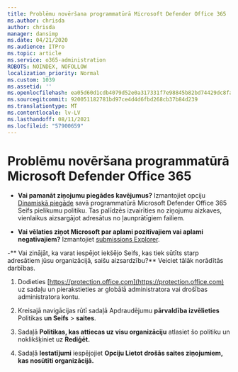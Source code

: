 ```yaml
---
title: Problēmu novēršana programmatūrā Microsoft Defender Office 365
ms.author: chrisda
author: chrisda
manager: dansimp
ms.date: 04/21/2020
ms.audience: ITPro
ms.topic: article
ms.service: o365-administration
ROBOTS: NOINDEX, NOFOLLOW
localization_priority: Normal
ms.custom: 1039
ms.assetid: ''
ms.openlocfilehash: ea05d60d1cdb4079d52e0a317331f7e98845b82bd74429dc8fa63377c2527a74
ms.sourcegitcommit: 920051182781bd97ce4d4d6fbd268cb37b84d239
ms.translationtype: MT
ms.contentlocale: lv-LV
ms.lasthandoff: 08/11/2021
ms.locfileid: "57900659"
---
```

# <a name="troubleshooting-microsoft-defender-for-office-365"></a>Problēmu novēršana programmatūrā Microsoft Defender Office 365

- **Vai pamanāt ziņojumu piegādes kavējumus?** Izmantojiet opciju [Dinamiskā piegāde](https://docs.microsoft.com/microsoft-365/security/office-365-security/dynamic-delivery-and-previewing) savā programmatūrā Microsoft Defender Office 365 Seifs pielikumu politiku. Tas palīdzēs izvairīties no ziņojumu aizkaves, vienlaikus aizsargājot adresātus no ļaunprātīgiem failiem.

- **Vai vēlaties ziņot Microsoft par aplami pozitīvajiem vai aplami negatīvajiem?** Izmantojiet [submissions Explorer](https://protection.office.com/reportsubmission).

-** Vai zinājāt, ka varat iespējot iekšējo Seifs, kas tiek sūtīts starp adresātiem jūsu organizācijā, saišu aizsardzību?** Veiciet tālāk norādītās darbības.

  1. Dodieties [https://protection.office.com](https://protection.office.com) uz sadaļu un pierakstieties ar globālā administratora vai drošības administratora kontu.

  2. Kreisajā navigācijas rūtī sadaļā Apdraudējumu **pārvaldība izvēlieties** Politikas **un Seifs** \> **saites**.

  3. Sadaļā **Politikas, kas attiecas uz visu organizāciju** atlasiet šo politiku un noklikšķiniet uz **Rediģēt.**

  4. Sadaļā **Iestatījumi** iespējojiet **Opciju Lietot drošās saites ziņojumiem, kas nosūtīti organizācijā.**
